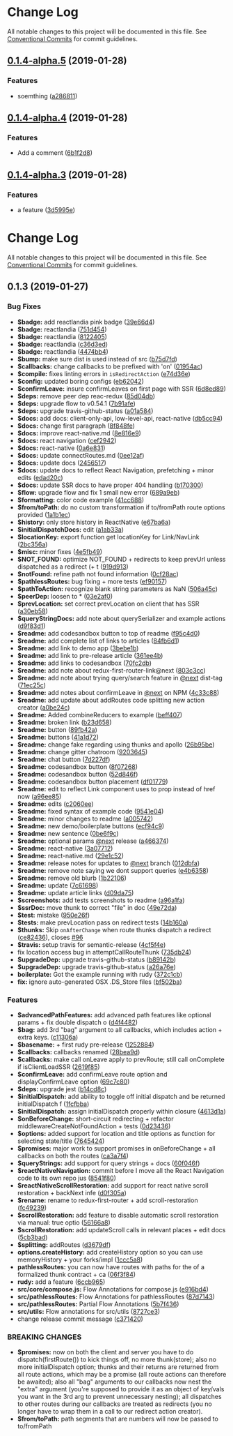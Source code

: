 # Change Log

All notable changes to this project will be documented in this file.
See [Conventional Commits](https://conventionalcommits.org) for commit guidelines.

## [0.1.4-alpha.5](https://github.com/ScriptedAlchemy/redux-first-router/compare/v0.1.4-alpha.4...v0.1.4-alpha.5) (2019-01-28)


### Features

* soemthing ([a286811](https://github.com/ScriptedAlchemy/redux-first-router/commit/a286811))





## [0.1.4-alpha.4](https://github.com/ScriptedAlchemy/redux-first-router/compare/v0.1.4-alpha.3...v0.1.4-alpha.4) (2019-01-28)


### Features

* Add a comment ([6b1f2d8](https://github.com/ScriptedAlchemy/redux-first-router/commit/6b1f2d8))





## [0.1.4-alpha.3](https://github.com/ScriptedAlchemy/redux-first-router/compare/v0.1.4-alpha.2...v0.1.4-alpha.3) (2019-01-28)


### Features

* a feature ([3d5995e](https://github.com/ScriptedAlchemy/redux-first-router/commit/3d5995e))





# Change Log

All notable changes to this project will be documented in this file. See
[Conventional Commits](https://conventionalcommits.org) for commit guidelines.

## 0.1.3 (2019-01-27)

### Bug Fixes

- **$badge:** add reactlandia pink badge
  ([39e66d4](https://github.com/ScriptedAlchemy/redux-first-router/commit/39e66d4))
- **$badge:** reactlandia
  ([751d454](https://github.com/ScriptedAlchemy/redux-first-router/commit/751d454))
- **$badge:** reactlandia
  ([8122405](https://github.com/ScriptedAlchemy/redux-first-router/commit/8122405))
- **$badge:** reactlandia
  ([c36d3ed](https://github.com/ScriptedAlchemy/redux-first-router/commit/c36d3ed))
- **$badge:** reactlandia
  ([4474bb4](https://github.com/ScriptedAlchemy/redux-first-router/commit/4474bb4))
- **$bump:** make sure dist is used instead of src
  ([b75d7fd](https://github.com/ScriptedAlchemy/redux-first-router/commit/b75d7fd))
- **$callbacks:** change callbacks to be prefixed with 'on'
  ([01954ac](https://github.com/ScriptedAlchemy/redux-first-router/commit/01954ac))
- **$compile:** fixes linting errors in `isRedirectAction`
  ([e74d36e](https://github.com/ScriptedAlchemy/redux-first-router/commit/e74d36e))
- **$config:** updated boring configs
  ([eb62042](https://github.com/ScriptedAlchemy/redux-first-router/commit/eb62042))
- **$confirmLeave:** insure confirmLeaves on first page with SSR
  ([6d8ed89](https://github.com/ScriptedAlchemy/redux-first-router/commit/6d8ed89))
- **$deps:** remove peer dep reac-redux
  ([85d04db](https://github.com/ScriptedAlchemy/redux-first-router/commit/85d04db))
- **$deps:** upgrade flow to v0.54.1
  ([7b91afe](https://github.com/ScriptedAlchemy/redux-first-router/commit/7b91afe))
- **$deps:** upgrade travis-github-status
  ([a01a584](https://github.com/ScriptedAlchemy/redux-first-router/commit/a01a584))
- **$docs:** add docs: client-only-api, low-level-api, react-native
  ([db5cc94](https://github.com/ScriptedAlchemy/redux-first-router/commit/db5cc94))
- **$docs:** change first paragraph
  ([8f848fe](https://github.com/ScriptedAlchemy/redux-first-router/commit/8f848fe))
- **$docs:** improve react-native.md
  ([8e816e9](https://github.com/ScriptedAlchemy/redux-first-router/commit/8e816e9))
- **$docs:** react navigation
  ([cef2942](https://github.com/ScriptedAlchemy/redux-first-router/commit/cef2942))
- **$docs:** react-native
  ([0a6e831](https://github.com/ScriptedAlchemy/redux-first-router/commit/0a6e831))
- **$docs:** update connectRoutes.md
  ([0ee12af](https://github.com/ScriptedAlchemy/redux-first-router/commit/0ee12af))
- **$docs:** update docs
  ([2456517](https://github.com/ScriptedAlchemy/redux-first-router/commit/2456517))
- **$docs:** update docs to reflect React Navigation, prefetching + minor edits
  ([edad20c](https://github.com/ScriptedAlchemy/redux-first-router/commit/edad20c))
- **$docs:** update SSR docs to have proper 404 handling
  ([b170300](https://github.com/ScriptedAlchemy/redux-first-router/commit/b170300))
- **$flow:** upgrade flow and fix 1 small new error
  ([689a9eb](https://github.com/ScriptedAlchemy/redux-first-router/commit/689a9eb))
- **$formatting:** color code example
  ([41cc688](https://github.com/ScriptedAlchemy/redux-first-router/commit/41cc688))
- **$from/toPath:** do no custom transformation if to/fromPath route options
  provided
  ([1a1b1ec](https://github.com/ScriptedAlchemy/redux-first-router/commit/1a1b1ec))
- **$history:** only store history in ReactNative
  ([e67ba6a](https://github.com/ScriptedAlchemy/redux-first-router/commit/e67ba6a))
- **$initialDispatchDocs:** edit
  ([a1ab33a](https://github.com/ScriptedAlchemy/redux-first-router/commit/a1ab33a))
- **$locationKey:** export function get locationKey for Link/NavLink
  ([2bc356a](https://github.com/ScriptedAlchemy/redux-first-router/commit/2bc356a))
- **$misc:** minor fixes
  ([4e5fb49](https://github.com/ScriptedAlchemy/redux-first-router/commit/4e5fb49))
- **$NOT_FOUND:** optimize NOT_FOUND + redirects to keep prevUrl unless
  dispatched as a redirect (+ t
  ([919d913](https://github.com/ScriptedAlchemy/redux-first-router/commit/919d913))
- **$notFound:** refine path not found information
  ([0cf28ac](https://github.com/ScriptedAlchemy/redux-first-router/commit/0cf28ac))
- **$pathlessRoutes:** bug fixing + more tests
  ([ef90157](https://github.com/ScriptedAlchemy/redux-first-router/commit/ef90157))
- **$pathToAction:** recognize blank string parameters as NaN
  ([506a45c](https://github.com/ScriptedAlchemy/redux-first-router/commit/506a45c))
- **$peerDep:** loosen to \*
  ([03e2af0](https://github.com/ScriptedAlchemy/redux-first-router/commit/03e2af0))
- **$prevLocation:** set correct prevLocation on client that has SSR
  ([a30eb58](https://github.com/ScriptedAlchemy/redux-first-router/commit/a30eb58))
- **$queryStringDocs:** add note about querySerializer and example actions
  ([d9f83d1](https://github.com/ScriptedAlchemy/redux-first-router/commit/d9f83d1))
- **$readme:** add codesandbox button to top of readme
  ([f95c4d0](https://github.com/ScriptedAlchemy/redux-first-router/commit/f95c4d0))
- **$readme:** add complete list of links to articles
  ([84fb6d1](https://github.com/ScriptedAlchemy/redux-first-router/commit/84fb6d1))
- **$readme:** add link to demo app
  ([3bebe1b](https://github.com/ScriptedAlchemy/redux-first-router/commit/3bebe1b))
- **$readme:** add link to pre-release article
  ([361ee4b](https://github.com/ScriptedAlchemy/redux-first-router/commit/361ee4b))
- **$readme:** add links to codesandbox
  ([70fc2db](https://github.com/ScriptedAlchemy/redux-first-router/commit/70fc2db))
- **$readme:** add note about redux-first-router-link@next
  ([803c3cc](https://github.com/ScriptedAlchemy/redux-first-router/commit/803c3cc))
- **$readme:** add note about trying query/search feature in
  [@next](https://github.com/next) dist-tag
  ([71ec25c](https://github.com/ScriptedAlchemy/redux-first-router/commit/71ec25c))
- **$readme:** add notes about confirmLeave in [@next](https://github.com/next)
  on NPM
  ([4c33c88](https://github.com/ScriptedAlchemy/redux-first-router/commit/4c33c88))
- **$readme:** add update about addRoutes code splitting new action creator
  ([a0be24c](https://github.com/ScriptedAlchemy/redux-first-router/commit/a0be24c))
- **$readme:** Added combineReducers to example
  ([beff407](https://github.com/ScriptedAlchemy/redux-first-router/commit/beff407))
- **$readme:** broken link
  ([b23d658](https://github.com/ScriptedAlchemy/redux-first-router/commit/b23d658))
- **$readme:** button
  ([89fb42a](https://github.com/ScriptedAlchemy/redux-first-router/commit/89fb42a))
- **$readme:** buttons
  ([41a1d72](https://github.com/ScriptedAlchemy/redux-first-router/commit/41a1d72))
- **$readme:** change fake regarding using thunks and apollo
  ([26b95be](https://github.com/ScriptedAlchemy/redux-first-router/commit/26b95be))
- **$readme:** change gitter chatroom
  ([9203645](https://github.com/ScriptedAlchemy/redux-first-router/commit/9203645))
- **$readme:** chat button
  ([7d227df](https://github.com/ScriptedAlchemy/redux-first-router/commit/7d227df))
- **$readme:** codesandbox button
  ([8f07268](https://github.com/ScriptedAlchemy/redux-first-router/commit/8f07268))
- **$readme:** codesandbox button
  ([52d846f](https://github.com/ScriptedAlchemy/redux-first-router/commit/52d846f))
- **$readme:** codesandbox button placement
  ([df01779](https://github.com/ScriptedAlchemy/redux-first-router/commit/df01779))
- **$readme:** edit to reflect Link component uses to prop instead of href now
  ([a96ee85](https://github.com/ScriptedAlchemy/redux-first-router/commit/a96ee85))
- **$readme:** edits
  ([c2060ee](https://github.com/ScriptedAlchemy/redux-first-router/commit/c2060ee))
- **$readme:** fixed syntax of example code
  ([9541e04](https://github.com/ScriptedAlchemy/redux-first-router/commit/9541e04))
- **$readme:** minor changes to readme
  ([a005742](https://github.com/ScriptedAlchemy/redux-first-router/commit/a005742))
- **$readme:** new demo/boilerplate buttons
  ([ecf94c9](https://github.com/ScriptedAlchemy/redux-first-router/commit/ecf94c9))
- **$readme:** new sentence
  ([0be6f9c](https://github.com/ScriptedAlchemy/redux-first-router/commit/0be6f9c))
- **$readme:** optional params [@next](https://github.com/next) release
  ([a466374](https://github.com/ScriptedAlchemy/redux-first-router/commit/a466374))
- **$readme:** react-native
  ([3a07712](https://github.com/ScriptedAlchemy/redux-first-router/commit/3a07712))
- **$readme:** react-native.md
  ([29e1c52](https://github.com/ScriptedAlchemy/redux-first-router/commit/29e1c52))
- **$readme:** release notes for updates to [@next](https://github.com/next)
  branch
  ([012dbfa](https://github.com/ScriptedAlchemy/redux-first-router/commit/012dbfa))
- **$readme:** remove note saying we dont support queries
  ([e4b6358](https://github.com/ScriptedAlchemy/redux-first-router/commit/e4b6358))
- **$readme:** remove old blurb
  ([1b22106](https://github.com/ScriptedAlchemy/redux-first-router/commit/1b22106))
- **$readme:** update
  ([7c61698](https://github.com/ScriptedAlchemy/redux-first-router/commit/7c61698))
- **$readme:** update article links
  ([d09da75](https://github.com/ScriptedAlchemy/redux-first-router/commit/d09da75))
- **$screenshots:** add tests screenshots to readme
  ([a96a1fa](https://github.com/ScriptedAlchemy/redux-first-router/commit/a96a1fa))
- **$ssrDoc:** move thunk to correct "file" in doc
  ([49e72da](https://github.com/ScriptedAlchemy/redux-first-router/commit/49e72da))
- **$test:** mistake
  ([950e26f](https://github.com/ScriptedAlchemy/redux-first-router/commit/950e26f))
- **$tests:** make prevLocation pass on redirect tests
  ([14b160a](https://github.com/ScriptedAlchemy/redux-first-router/commit/14b160a))
- **$thunks:** Skip `onAfterChange` when route thunks dispatch a redirect
  ([ce82436](https://github.com/ScriptedAlchemy/redux-first-router/commit/ce82436)),
  closes [#96](https://github.com/ScriptedAlchemy/redux-first-router/issues/96)
- **$travis:** setup travis for semantic-release
  ([4cf5f4e](https://github.com/ScriptedAlchemy/redux-first-router/commit/4cf5f4e))
- fix location access bug in attemptCallRouteThunk
  ([735db24](https://github.com/ScriptedAlchemy/redux-first-router/commit/735db24))
- **$upgradeDep:** upgrade travis-github-status
  ([b89142b](https://github.com/ScriptedAlchemy/redux-first-router/commit/b89142b))
- **$upgradeDep:** upgrade travis-github-status
  ([a26a76e](https://github.com/ScriptedAlchemy/redux-first-router/commit/a26a76e))
- **boilerplate:** Got the example running with rudy
  ([372c1cb](https://github.com/ScriptedAlchemy/redux-first-router/commit/372c1cb))
- **fix:** ignore auto-generated OSX .DS_Store files
  ([bf502ba](https://github.com/ScriptedAlchemy/redux-first-router/commit/bf502ba))

### Features

- **$advancedPathFeatures:** add advanced path features like optional params +
  fix double dispatch o
  ([d4f4482](https://github.com/ScriptedAlchemy/redux-first-router/commit/d4f4482))
- **$bag:** add 3rd "bag" argument to all callbacks, which includes action +
  extra keys.
  ([c11306a](https://github.com/ScriptedAlchemy/redux-first-router/commit/c11306a))
- **$basename:** + first rudy pre-release
  ([1252884](https://github.com/ScriptedAlchemy/redux-first-router/commit/1252884))
- **$callbacks:** callbacks renamed
  ([28bea9d](https://github.com/ScriptedAlchemy/redux-first-router/commit/28bea9d))
- **$callbacks:** make call onLeave apply to prevRoute; still call onComplete if
  isClientLoadSSR
  ([2619f85](https://github.com/ScriptedAlchemy/redux-first-router/commit/2619f85))
- **$confirmLeave:** add confirmLeave route option and displayConfirmLeave
  option
  ([69c7c80](https://github.com/ScriptedAlchemy/redux-first-router/commit/69c7c80))
- **$deps:** upgrade jest
  ([b14cd8c](https://github.com/ScriptedAlchemy/redux-first-router/commit/b14cd8c))
- **$initialDispatch:** add ability to toggle off initial dispatch and be
  returned initialDispatch f
  ([1fcfbba](https://github.com/ScriptedAlchemy/redux-first-router/commit/1fcfbba))
- **$initialDispatch:** assign initialDispatch properly within closure
  ([4613d1a](https://github.com/ScriptedAlchemy/redux-first-router/commit/4613d1a))
- **$onBeforeChange:** short-circuit redirecting + refactor
  middlewareCreateNotFoundAction + tests
  ([0d23436](https://github.com/ScriptedAlchemy/redux-first-router/commit/0d23436))
- **$options:** added support for location and title options as function for
  selecting state/title
  ([7645424](https://github.com/ScriptedAlchemy/redux-first-router/commit/7645424))
- **$promises:** major work to support promises in onBeforeChange + all
  callbacks on both the routes
  ([ca3a7f4](https://github.com/ScriptedAlchemy/redux-first-router/commit/ca3a7f4))
- **$queryStrings:** add support for query strings + docs
  ([60f046f](https://github.com/ScriptedAlchemy/redux-first-router/commit/60f046f))
- **$reactNativeNavigation:** commit before I move all the React Navigation code
  to its own repo jus
  ([8541f80](https://github.com/ScriptedAlchemy/redux-first-router/commit/8541f80))
- **$reactNativeScrollRestoration:** add support for react native scroll
  restoration + backNext infe
  ([d0f305a](https://github.com/ScriptedAlchemy/redux-first-router/commit/d0f305a))
- **$rename:** rename to redux-first-router + add scroll-restoration
  ([fc49239](https://github.com/ScriptedAlchemy/redux-first-router/commit/fc49239))
- **$scrollRestoration:** add feature to disable automatic scroll restoration
  via manual: true optio
  ([56166a8](https://github.com/ScriptedAlchemy/redux-first-router/commit/56166a8))
- **$scrollRestoration:** add updateScroll calls in relevant places + edit docs
  ([5cb3bad](https://github.com/ScriptedAlchemy/redux-first-router/commit/5cb3bad))
- **$splitting:** addRoutes
  ([d3679df](https://github.com/ScriptedAlchemy/redux-first-router/commit/d3679df))
- **options.createHistory:** add createHistory option so you can use
  memoryHistory + your forks/impl
  ([1ccc5a8](https://github.com/ScriptedAlchemy/redux-first-router/commit/1ccc5a8))
- **pathlessRoutes:** you can now have routes with paths for the of a formalized
  thunk contract + ca
  ([06f3f84](https://github.com/ScriptedAlchemy/redux-first-router/commit/06f3f84))
- **rudy:** add a feature
  ([6ccb965](https://github.com/ScriptedAlchemy/redux-first-router/commit/6ccb965))
- **src/core/compose.js:** Flow Annotations for compose.js
  ([e916bd4](https://github.com/ScriptedAlchemy/redux-first-router/commit/e916bd4))
- **src/pathlessRoutes:** Flow Annotations for pathlessRoutes
  ([87d7143](https://github.com/ScriptedAlchemy/redux-first-router/commit/87d7143))
- **src/pathlessRoutes:** Partial Flow Annotations
  ([5b7f436](https://github.com/ScriptedAlchemy/redux-first-router/commit/5b7f436))
- **src/utils:** Flow annotations for src/utils
  ([8727ce3](https://github.com/ScriptedAlchemy/redux-first-router/commit/8727ce3))
- change release commit message
  ([c371420](https://github.com/ScriptedAlchemy/redux-first-router/commit/c371420))

### BREAKING CHANGES

- **$promises:** now on both the client and server you have to do
  dispatch(firstRoute()) to kick things off, no more thunk(store); also no more
  initialDispatch option; thunks and their returns are returned from all route
  actions, which may be a promise (all route actions can therefore be awaited);
  also all "bag" arguments to our callbacks now nest the "extra" argument
  (you're supposed to provide it as an object of key/vals you want in the 3rd
  arg to prevent unnecessary nesting); all dispatches to other routes during our
  callbacks are treated as redirects (you no longer have to wrap them in a call
  to our redirect action creator).
- **$from/toPath:** path segments that are numbers will now be passed to
  to/fromPath
